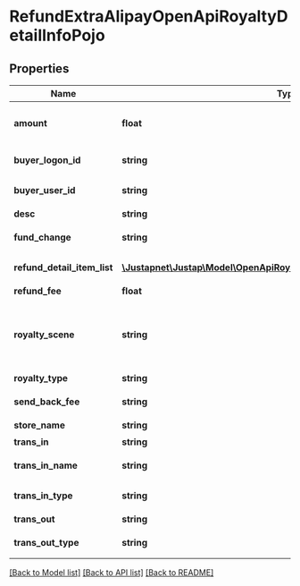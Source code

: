 # RefundExtraAlipayOpenApiRoyaltyDetailInfoPojo

## Properties
Name | Type | Description | Notes
------------ | ------------- | ------------- | -------------
**amount** | **float** | 分账的金额，单位为元 | 
**buyer_logon_id** | **string** | 买家支付宝账号 | 
**buyer_user_id** | **string** | 买家在支付宝的用户id | 
**desc** | **string** | 分账描述 | 
**fund_change** | **string** | 分账变更消息 | 
**refund_detail_item_list** | [**\Justapnet\Justap\Model\OpenApiRoyaltyDetailInfoPojoTradeFundBillItem[]**](OpenApiRoyaltyDetailInfoPojoTradeFundBillItem.md) | 退款使用的资金渠道 | [optional] 
**refund_fee** | **float** | 总退款金额 | 
**royalty_scene** | **string** | 可选值：达人佣金、平台服务费、技术服务费、其他 | 
**royalty_type** | **string** | 分账类型 | 
**send_back_fee** | **string** | 买家实际退款金额 | 
**store_name** | **string** | 交易场景 | 
**trans_in** | **string** | 收入方账户 | 
**trans_in_name** | **string** | 分账收款方姓名 | 
**trans_in_type** | **string** | 收入方账户类型 | 
**trans_out** | **string** | 支出方账户 | 
**trans_out_type** | **string** | 支出方账户类型 | 

[[Back to Model list]](../README.md#documentation-for-models) [[Back to API list]](../README.md#documentation-for-api-endpoints) [[Back to README]](../README.md)


